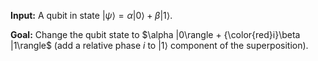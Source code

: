 **Input:** A qubit in state $|\psi\rangle = \alpha |0\rangle + \beta |1\rangle$.

**Goal:** Change the qubit state to $\alpha |0\rangle + {\color{red}i}\beta |1\rangle$ (add a relative phase $i$ to $|1\rangle$ component of the superposition).
